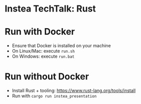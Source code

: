 # Instea TechTalk: Rust

# Run with Docker
* Ensure that Docker is installed on your machine
* On Linux/Mac: execute `run.sh`
* On Windows: execute `run.bat`

# Run without Docker
* Install Rust + tooling: https://www.rust-lang.org/tools/install
* Run with `cargo run instea_presentation`